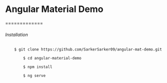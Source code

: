 # Angular Material Demo
=============

###### Installation
```	
	$ git clone https://github.com/SarkerSarker09/angular-mat-demo.git
```
```
        $ cd angular-material-demo
```
```
        $ npm install
```
```
        $ ng serve
```
